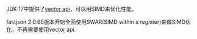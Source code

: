 JDK 17中提供了[vector api](https://openjdk.org/jeps/426)，可以用SIMD来优化性能。

fastjson 2.0.60版本开始全面使用SWAR(SIMD within a register)来做SIMD优化，不再需要使用vector api.
